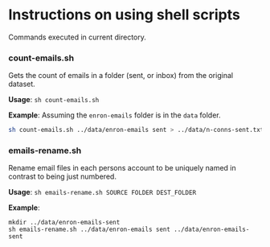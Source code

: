 # Instructions on using shell scripts

Commands executed in current directory.

### count-emails.sh
Gets the count of emails in a folder (sent, or inbox) from the original dataset.

**Usage**: `sh count-emails.sh`

**Example**: Assuming the `enron-emails` folder is in the `data` folder.

```bash
sh count-emails.sh ../data/enron-emails sent > ../data/n-conns-sent.txt
```

### emails-rename.sh
Rename email files in each persons account to be uniquely named in contrast to being just numbered.

**Usage**: `sh emails-rename.sh SOURCE FOLDER DEST_FOLDER`

**Example**:

```
mkdir ../data/enron-emails-sent
sh emails-rename.sh ../data/enron-emails sent ../data/enron-emails-sent
```
